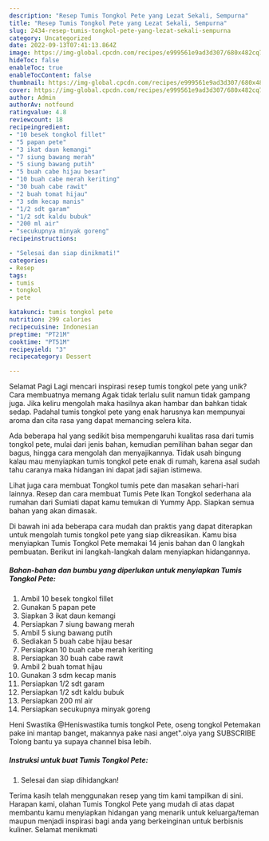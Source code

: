 ```yaml
---
description: "Resep Tumis Tongkol Pete yang Lezat Sekali, Sempurna"
title: "Resep Tumis Tongkol Pete yang Lezat Sekali, Sempurna"
slug: 2434-resep-tumis-tongkol-pete-yang-lezat-sekali-sempurna
category: Uncategorized
date: 2022-09-13T07:41:13.864Z
image: https://img-global.cpcdn.com/recipes/e999561e9ad3d307/680x482cq70/tumis-tongkol-pete-foto-resep-utama.jpg
hideToc: false
enableToc: true
enableTocContent: false
thumbnail: https://img-global.cpcdn.com/recipes/e999561e9ad3d307/680x482cq70/tumis-tongkol-pete-foto-resep-utama.jpg
cover: https://img-global.cpcdn.com/recipes/e999561e9ad3d307/680x482cq70/tumis-tongkol-pete-foto-resep-utama.jpg
author: Admin
authorAv: notfound
ratingvalue: 4.8
reviewcount: 18
recipeingredient:
- "10 besek tongkol fillet"
- "5 papan pete"
- "3 ikat daun kemangi"
- "7 siung bawang merah"
- "5 siung bawang putih"
- "5 buah cabe hijau besar"
- "10 buah cabe merah keriting"
- "30 buah cabe rawit"
- "2 buah tomat hijau"
- "3 sdm kecap manis"
- "1/2 sdt garam"
- "1/2 sdt kaldu bubuk"
- "200 ml air"
- "secukupnya minyak goreng"
recipeinstructions:

- "Selesai dan siap dinikmati!"
categories:
- Resep
tags:
- tumis
- tongkol
- pete

katakunci: tumis tongkol pete 
nutrition: 299 calories
recipecuisine: Indonesian
preptime: "PT21M"
cooktime: "PT51M"
recipeyield: "3"
recipecategory: Dessert

---
```



Selamat Pagi Lagi mencari inspirasi resep tumis tongkol pete yang unik? Cara membuatnya memang Agak tidak terlalu sulit namun tidak gampang juga. Jika keliru mengolah maka hasilnya akan hambar dan bahkan tidak sedap. Padahal tumis tongkol pete yang enak harusnya kan mempunyai aroma dan cita rasa yang dapat memancing selera kita.


Ada beberapa hal yang sedikit bisa mempengaruhi kualitas rasa dari tumis tongkol pete, mulai dari jenis bahan, kemudian pemilihan bahan segar dan bagus, hingga cara mengolah dan menyajikannya. Tidak usah bingung kalau mau menyiapkan tumis tongkol pete enak di rumah, karena asal sudah tahu caranya maka hidangan ini dapat jadi sajian istimewa.

Lihat juga cara membuat Tongkol tumis pete dan masakan sehari-hari lainnya. Resep dan cara membuat Tumis Pete Ikan Tongkol sederhana ala rumahan dari Sumiati dapat kamu temukan di Yummy App. Siapkan semua bahan yang akan dimasak.


Di bawah ini ada beberapa cara mudah dan praktis yang dapat diterapkan untuk mengolah tumis tongkol pete yang siap dikreasikan. Kamu bisa menyiapkan Tumis Tongkol Pete memakai 14 jenis bahan dan 0 langkah pembuatan. Berikut ini langkah-langkah dalam menyiapkan hidangannya.

<!--inarticleads1-->

##### Bahan-bahan dan bumbu yang diperlukan untuk menyiapkan Tumis Tongkol Pete:

1. Ambil 10 besek tongkol fillet
1. Gunakan 5 papan pete
1. Siapkan 3 ikat daun kemangi
1. Persiapkan 7 siung bawang merah
1. Ambil 5 siung bawang putih
1. Sediakan 5 buah cabe hijau besar
1. Persiapkan 10 buah cabe merah keriting
1. Persiapkan 30 buah cabe rawit
1. Ambil 2 buah tomat hijau
1. Gunakan 3 sdm kecap manis
1. Persiapkan 1/2 sdt garam
1. Persiapkan 1/2 sdt kaldu bubuk
1. Persiapkan 200 ml air
1. Persiapkan secukupnya minyak goreng


Heni Swastika @Heniswastika tumis tongkol Pete, oseng tongkol Petemakan pake ini mantap banget, makannya pake nasi anget&#34;.oiya yang SUBSCRIBE Tolong bantu ya supaya channel bisa lebih. 

<!--inarticleads2-->

##### Instruksi untuk buat Tumis Tongkol Pete:


1. Selesai dan siap dihidangkan!



Terima kasih telah menggunakan resep yang tim kami tampilkan di sini. Harapan kami, olahan Tumis Tongkol Pete yang mudah di atas dapat membantu kamu menyiapkan hidangan yang menarik untuk keluarga/teman maupun menjadi inspirasi bagi anda yang berkeinginan untuk berbisnis kuliner. Selamat menikmati
